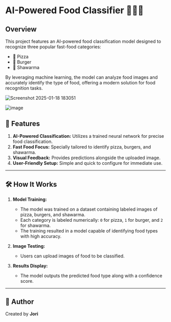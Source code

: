 # **AI-Powered Food Classifier** 🍕🍔🌯

## **Overview**
This project features an AI-powered food classification model designed to recognize three popular fast-food categories:

- 🍕 Pizza
- 🍔 Burger
- 🌯 Shawarma

By leveraging machine learning, the model can analyze food images and accurately identify the type of food, offering a modern solution for food recognition tasks.

![Screenshot 2025-01-18 183051](https://github.com/user-attachments/assets/ce3c3a0d-952c-43c3-8d74-5150d78c348a)

![image](https://github.com/user-attachments/assets/507c628b-4415-4659-b84b-d724a65fc9cf)


## **🚀 Features**
1. **AI-Powered Classification:** Utilizes a trained neural network for precise food classification.
2. **Fast Food Focus:** Specially tailored to identify pizza, burgers, and shawarma.
3. **Visual Feedback:** Provides predictions alongside the uploaded image.
4. **User-Friendly Setup:** Simple and quick to configure for immediate use.

---

## **🛠️ How It Works**
1. **Model Training:** 
   - The model was trained on a dataset containing labeled images of pizza, burgers, and shawarma. 
   - Each category is labeled numerically: `0` for pizza, `1` for burger, and `2` for shawarma.
   - The training resulted in a model capable of identifying food types with high accuracy.

2. **Image Testing:**
   - Users can upload images of food to be classified.

3. **Results Display:**
   - The model outputs the predicted food type along with a confidence score.

---

## **👤 Author**
Created by **Jori**

